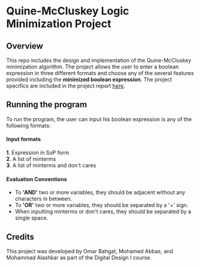 # Quine-McCluskey Logic Minimization Project

## Overview 
This repo includes the design and implementation of the Quine-McCluskey minimization algorithm. The project allows the user to enter a boolean expression in three different formats and choose any of the several features provided including the **minimized boolean expression**. The project specifics are included in the project report [here](https://github.com/MohamedRagabAbbas/Digital-Design-Project-Final-Version-1/blob/main/Project%20Report.pdf).

## Running the program
To run the program, the user can input his boolean expression is any of the following formats:
#### Input formats 
**1**. Expression in SoP form <br> **2**. A list of minterms <br> **3**. A list of minterms and don't cares <br> 
#### Evaluation Conventions
- To **'AND'** two or more variables, they should be adjacent without any characters in between.
- To **'OR'** two or more variables, they should be separated by a '+' sign.
- When inputting minterms or don't cares, they should be separated by a single space.

## Credits
This project was developed by Omar Bahgat, Mohamed Abbas, and Mohammad Alashkar as part of the Digital Design I course.


